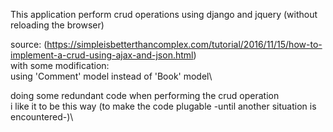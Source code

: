 
This application perform crud operations using django and jquery (without reloading the browser)

source: (https://simpleisbetterthancomplex.com/tutorial/2016/11/15/how-to-implement-a-crud-using-ajax-and-json.html)\
with some modification:\
using 'Comment' model instead of 'Book' model\

doing some redundant code when performing the crud operation \
i like it to be this way (to make the code plugable -until another situation is encountered-)\
